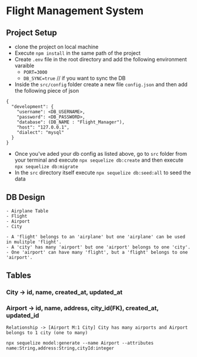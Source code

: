 # Flight Management System

## Project Setup

- clone the project on local machine
- Execute `npm install` in the same path of the project
- Create `.env` file in the root directory and add the following environment varaible
  - `PORT=3000`
  - `DB_SYNC=true` // if you want to sync the DB
- Inside the `src/config` folder create a new file `config.json` and then add the following piece of json

```
{
  "development": {
    "username": <DB_USERNAME>,
    "password": <DB_PASSWORD>,
    "database": (DB_NAME : "Flight_Manager"),
    "host": "127.0.0.1",
    "dialect": "mysql"
  }
}
```

- Once you've aded your db config as listed above, go to `src` folder from your terminal and execute `npx sequelize db:create` and then execute
  `npx sequelize db:migrate`
- In the `src` directory itself execute `npx sequelize db:seed:all` to seed the data

## DB Design

    - Airplane Table
    - Flight
    - Airport
    - City

    - A 'flight' belongs to an 'airplane' but one 'airplane' can be used in mulitple 'flight'.
    - A 'city' has many 'airport' but one 'airport' belongs to one 'city'.
    - One 'airport' can have many 'flight', but a 'flight' belongs to one 'airport'.

## Tables

### City -> id, name, created_at, updated_at

### Airport -> id, name, address, city_id(FK), created_at, updated_id

    Relationship -> [Airport M:1 City] City has many airports and Airport belongs to 1 city (one to many)

```
npx sequelize model:generate --name Airport --attributes name:String,address:String,cityId:integer
```
